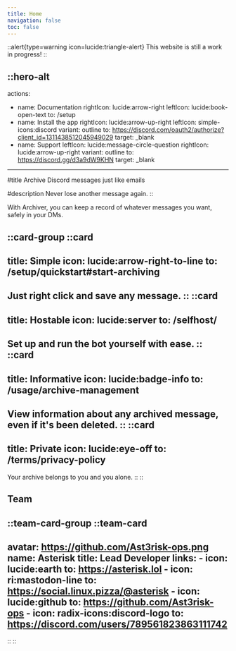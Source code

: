 ```yaml
---
title: Home
navigation: false
toc: false
---
```


::alert{type=warning icon=lucide:triangle-alert}
This website is still a work in progress!
::

::hero-alt
---
actions:
  - name: Documentation
    rightIcon: lucide:arrow-right
    leftIcon: lucide:book-open-text
    to: /setup
  - name: Install the app
    rightIcon: lucide:arrow-up-right
    leftIcon: simple-icons:discord
    variant: outline
    to: https://discord.com/oauth2/authorize?client_id=1311438512045949029
    target: _blank
  - name: Support
    leftIcon: lucide:message-circle-question
    rightIcon: lucide:arrow-up-right
    variant: outline
    to: https://discord.gg/d3a9dW9KHN
    target: _blank
---

#title
Archive Discord messages just like emails

#description
Never lose another message again.
::

With Archiver, you can keep a record of whatever messages you want, safely in your DMs.

::card-group
  ::card
  ---
  title: Simple
  icon: lucide:arrow-right-to-line
  to: /setup/quickstart#start-archiving
  ---
  Just right click and save any message.
  ::
  ::card
  ---
  title: Hostable
  icon: lucide:server
  to: /selfhost/
  ---
  Set up and run the bot yourself with ease.
  ::
  ::card
  ---
  title: Informative
  icon: lucide:badge-info
  to: /usage/archive-management
  ---
  View information about any archived message, even if it's been deleted.
  ::
  ::card
  ---
  title: Private
  icon: lucide:eye-off
  to: /terms/privacy-policy
  ---
  Your archive belongs to you and you alone.
  ::
::

## Team

::team-card-group
  ::team-card
  ---
  avatar: https://github.com/Ast3risk-ops.png
  name: Asterisk
  title: Lead Developer
  links:
    - icon: lucide:earth
      to: https://asterisk.lol
    - icon: ri:mastodon-line
      to: https://social.linux.pizza/@asterisk
    - icon: lucide:github
      to: https://github.com/Ast3risk-ops
    - icon: radix-icons:discord-logo
      to: https://discord.com/users/789561823863111742
  ---
  ::
::